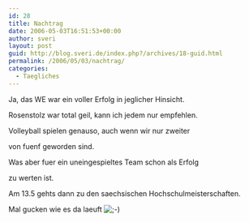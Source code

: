 ```yaml
---
id: 28
title: Nachtrag
date: 2006-05-03T16:51:53+00:00
author: sveri
layout: post
guid: http://blog.sveri.de/index.php?/archives/18-guid.html
permalink: /2006/05/03/nachtrag/
categories:
  - Taegliches
---
```

Ja, das WE war ein voller Erfolg in jeglicher Hinsicht.
  
Rosenstolz war total geil, kann ich jedem nur empfehlen.
  
Volleyball spielen genauso, auch wenn wir nur zweiter
  
von fuenf geworden sind.
  
Was aber fuer ein uneingespieltes Team schon als Erfolg
  
zu werten ist.

Am 13.5 gehts dann zu den saechsischen Hochschulmeisterschaften.
  
Mal gucken wie es da laeuft <img src="http://blog.sveri.net/templates/default/img/emoticons/wink.png" alt=";-)" style="display: inline; vertical-align: bottom;" class="emoticon" />